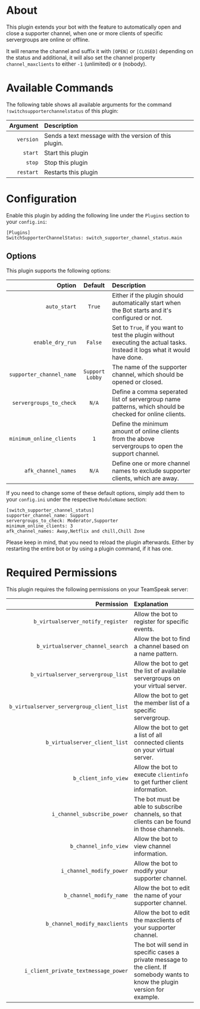 # About

This plugin extends your bot with the feature to automatically open and close a supporter channel, when one or more clients of specific servergroups are online or offline.

It will rename the channel and suffix it with `[OPEN]` or `[CLOSED]` depending on the status and additional, it will also set the channel property `channel_maxclients` to either `-1` (unlimited) or `0` (nobody).


# Available Commands

The following table shows all available arguments for the command `!switchsupporterchannelstatus` of this plugin:

| Argument | Description |
| ---:   | :--- |
| `version` | Sends a text message with the version of this plugin. |
| `start` | Start this plugin |
| `stop` | Stop this plugin |
| `restart` | Restarts this plugin |


# Configuration

Enable this plugin by adding the following line under the `Plugins` section to your `config.ini`:

```
[Plugins]
SwitchSupporterChannelStatus: switch_supporter_channel_status.main
```


## Options

This plugin supports the following options:

| Option | Default | Description |
| ---: | :---: | :--- |
| `auto_start` | `True` | Either if the plugin should automatically start when the Bot starts and it's configured or not. |
| `enable_dry_run` | `False` | Set to `True`, if you want to test the plugin without executing the actual tasks. Instead it logs what it would have done. |
| `supporter_channel_name` | `Support Lobby` | The name of the supporter channel, which should be opened or closed. |
| `servergroups_to_check` | `N/A` | Define a comma seperated list of servergroup name patterns, which should be checked for online clients. |
| `minimum_online_clients` | `1` | Define the minimum amount of online clients from the above servergroups to open the support channel. |
| `afk_channel_names` | `N/A` | Define one or more channel names to exclude supporter clients, which are away. |

If you need to change some of these default options, simply add them to your `config.ini` under the respective `ModuleName` section:

```
[switch_supporter_channel_status]
supporter_channel_name: Support
servergroups_to_check: Moderator,Supporter
minimum_online_clients: 3
afk_channel_names: Away,Netflix and chill,Chill Zone
```

Please keep in mind, that you need to reload the plugin afterwards. Either by restarting the entire bot or by using a plugin command, if it has one.


# Required Permissions

This plugin requires the following permissions on your TeamSpeak server:

| Permission | Explanation |
| ---: | :--- |
| `b_virtualserver_notify_register` | Allow the bot to register for specific events. |
| `b_virtualserver_channel_search` | Allow the bot to find a channel based on a name pattern. |
| `b_virtualserver_servergroup_list` | Allow the bot to get the list of available servergroups on your virtual server. |
| `b_virtualserver_servergroup_client_list` | Allow the bot to get the member list of a specific servergroup. |
| `b_virtualserver_client_list` | Allow the bot to get a list of all connected clients on your virtual server. |
| `b_client_info_view` | Allow the bot to execute `clientinfo` to get further client information. |
| `i_channel_subscribe_power` | The bot must be able to subscribe channels, so that clients can be found in those channels. |
| `b_channel_info_view` | Allow the bot to view channel information. |
| `i_channel_modify_power` | Allow the bot to modify your supporter channel. |
| `b_channel_modify_name` | Allow the bot to edit the name of your supporter channel. |
| `b_channel_modify_maxclients` | Allow the bot to edit the maxclients of your supporter channel. |
| `i_client_private_textmessage_power` | The bot will send in specific cases a private message to the client. If somebody wants to know the plugin version for example. |
